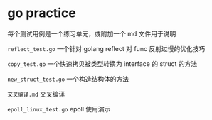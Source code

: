 # go practice

每个测试用例是一个练习单元，或附加一个 md 文件用于说明

`reflect_test.go`  一个针对 golang reflect 对 func 反射过慢的优化技巧

`copy_test.go`  一个快速拷贝被类型转换为 interface 的 struct 的方法

`new_struct_test.go` 一个构造结构体的方法

`交叉编译.md` 交叉编译

`epoll_linux_test.go` epoll 使用演示